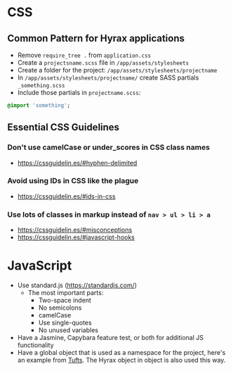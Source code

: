 # CSS
## Common Pattern for Hyrax applications
- Remove `require_tree .` from `application.css`
- Create a `projectsname.scss` file in `/app/assets/stylesheets`
- Create a folder for the project: `/app/assets/stylesheets/projectname`
- In `/app/assets/stylesheets/projectname/` create SASS partials `_something.scss`
- Include those partials in `projectname.scss`:

```sass
@import 'something';
```

## Essential CSS Guidelines
### Don't use camelCase or under_scores in CSS class names
- <https://cssguidelin.es/#hyphen-delimited>

### Avoid using IDs in CSS like the plague
-  <https://cssguidelin.es/#ids-in-css>

### Use lots of classes in markup instead of `nav > ul > li > a`
- <https://cssguidelin.es/#misconceptions>
- <https://cssguidelin.es/#javascript-hooks>

# JavaScript
- Use standard.js (<https://standardjs.com/>)
  - The most important parts:
    - Two-space indent
    - No semicolons
    - camelCase
    - Use single-quotes
    - No unused variables
- Have a Jasmine, Capybara feature test, or both for additional JS functionality
- Have a global object that is used as a namespace for the project, here's an example from
[Tufts](https://github.com/curationexperts/epigaea/blob/master/app/assets/javascripts/tufts.js). The Hyrax object in object is also used this way.
